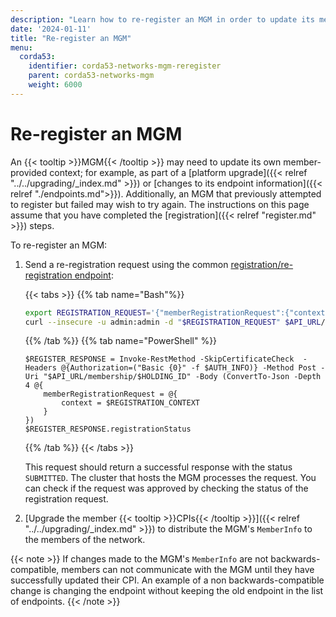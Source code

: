 ```yaml
---
description: "Learn how to re-register an MGM in order to update its member-provided context or endpoint information."
date: '2024-01-11'
title: "Re-register an MGM"
menu:
  corda53:
    identifier: corda53-networks-mgm-reregister
    parent: corda53-networks-mgm
    weight: 6000
---
```


# Re-register an MGM

An {{< tooltip >}}MGM{{< /tooltip >}} may need to update its own member-provided context; for example, as part of a [platform upgrade]({{< relref "../../upgrading/_index.md" >}}) or [changes to its endpoint information]({{< relref "./endpoints.md">}}). Additionally, an MGM that previously attempted to register but failed may wish to try again. The instructions on this page assume that you have completed the [registration]({{< relref "register.md" >}}) steps.

To re-register an MGM:

1. Send a re-registration request using the common [registration/re-registration endpoint](../../../reference/rest-api/openapi.html#tag/Member-Registration/operation/get_membership__holdingidentityshorthash_):

   {{< tabs >}}
   {{% tab name="Bash"%}}
   ```bash
   export REGISTRATION_REQUEST='{"memberRegistrationRequest":{"context": '$REGISTRATION_CONTEXT'}}'
   curl --insecure -u admin:admin -d "$REGISTRATION_REQUEST" $API_URL/membership/$HOLDING_ID
   ```
   {{% /tab %}}
   {{% tab name="PowerShell" %}}
   ```shell
   $REGISTER_RESPONSE = Invoke-RestMethod -SkipCertificateCheck  -Headers @{Authorization=("Basic {0}" -f $AUTH_INFO)} -Method Post -Uri "$API_URL/membership/$HOLDING_ID" -Body (ConvertTo-Json -Depth 4 @{
       memberRegistrationRequest = @{
           context = $REGISTRATION_CONTEXT
       }
   })
   $REGISTER_RESPONSE.registrationStatus
   ```
   {{% /tab %}}
   {{< /tabs >}}

   This request should return a successful response with the status `SUBMITTED`. The cluster that hosts the MGM processes the request. You can check if the request was approved by checking the status of the registration request.

1. [Upgrade the member {{< tooltip >}}CPIs{{< /tooltip >}}]({{< relref "../../upgrading/_index.md" >}}) to distribute the MGM's `MemberInfo` to the members of the network.

{{< note >}}
If changes made to the MGM's `MemberInfo` are not backwards-compatible, members can not communicate with the MGM until they have successfully updated their CPI. An example of a non backwards-compatible change is changing the endpoint without keeping the old endpoint in the list of endpoints.
{{< /note >}}
